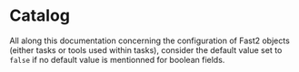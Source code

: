 # Catalog

All along this documentation concerning the configuration of Fast2 objects (either tasks or tools used within tasks), consider the default value set to ` false` if no default value is mentionned for boolean fields.